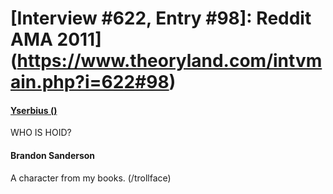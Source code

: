 # [Interview #622, Entry #98]: Reddit AMA 2011](https://www.theoryland.com/intvmain.php?i=622#98)

#### [Yserbius ()](http://www.reddit.com/r/Fantasy/comments/k0fp8/iama_professional_fantasy_novelist_named_brandon/c2gk9u0)

WHO IS HOID?

#### Brandon Sanderson

A character from my books. (/trollface)

